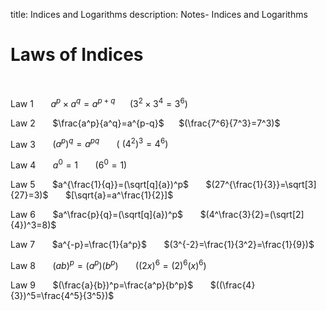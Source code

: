 title: Indices and Logarithms
description: Notes- Indices and Logarithms

# Laws of Indices

&nbsp;

Law 1 &nbsp;&nbsp;&nbsp;&nbsp;&nbsp; $a^p\times a^q=a^{p+q}$ &nbsp;&nbsp;&nbsp;&nbsp;&nbsp;$(3^2\times3^4=3^6)$

Law 2 &nbsp;&nbsp;&nbsp;&nbsp;&nbsp; $\frac{a^p}{a^q}=a^{p-q}$ &nbsp;&nbsp;&nbsp;&nbsp;&nbsp;$(\frac{7^6}{7^3}=7^3)$

Law 3 &nbsp;&nbsp;&nbsp;&nbsp;&nbsp; $(a^p)^q=a^{pq}$ &nbsp;&nbsp;&nbsp;&nbsp;&nbsp; $(\text{     } (4^2)^3=4^6 )$

Law 4 &nbsp;&nbsp;&nbsp;&nbsp;&nbsp; $a^0=1$ &nbsp;&nbsp;&nbsp;&nbsp;&nbsp; $(6^0=1)$

Law 5 &nbsp;&nbsp;&nbsp;&nbsp;&nbsp; $a^{\frac{1}{q}}=(\sqrt[q]{a})^p$ &nbsp;&nbsp;&nbsp;&nbsp;&nbsp; $(27^{\frac{1}{3}}=\sqrt[3]{27}=3)$ &nbsp;&nbsp;&nbsp;&nbsp;&nbsp; $[\sqrt{a}=a^\frac{1}{2}]$

Law 6 &nbsp;&nbsp;&nbsp;&nbsp;&nbsp; $a^\frac{p}{q}=(\sqrt[q]{a})^p$ &nbsp;&nbsp;&nbsp;&nbsp;&nbsp; $(4^\frac{3}{2}=(\sqrt[2]{4})^3=8)$

Law 7 &nbsp;&nbsp;&nbsp;&nbsp;&nbsp; $a^{-p}=\frac{1}{a^p}$ &nbsp;&nbsp;&nbsp;&nbsp;&nbsp; $(3^{-2}=\frac{1}{3^2}=\frac{1}{9})$

Law 8 &nbsp;&nbsp;&nbsp;&nbsp;&nbsp; $(ab)^p=(a^p)(b^p)$ &nbsp;&nbsp;&nbsp;&nbsp;&nbsp; $((2x)^6=(2)^6(x)^6)$

Law 9 &nbsp;&nbsp;&nbsp;&nbsp;&nbsp; $(\frac{a}{b})^p=\frac{a^p}{b^p}$ &nbsp;&nbsp;&nbsp;&nbsp;&nbsp; $((\frac{4}{3})^5=\frac{4^5}{3^5})$
